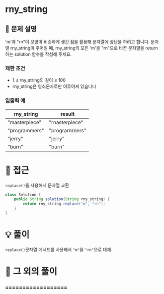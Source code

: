 # rny_string

## 📌 문제 설명

'm'과 "rn"이 모양이 비슷하게 생긴 점을 활용해 문자열에 장난을 하려고 합니다. 문자열 rny_string이 주어질 때, rny_string의 모든 'm'을 "rn"으로 바꾼 문자열을 return 하는 solution 함수를 작성해 주세요.

### 제한 조건

- 1 ≤ rny_string의 길이 ≤ 100
- rny_string은 영소문자로만 이루어져 있습니다

### 입출력 예

| rny_string    | result          |
| ------------- | --------------- |
| "masterpiece" | "rnasterpiece"  |
| "programmers" | "prograrnrners" |
| "jerry"       | "jerry"         |
| "burn"        | "burn"          |

# 🧐 접근

`replace()`를 사용해서 문자열 교환

```java
class Solution {
    public String solution(String rny_string) {
        return rny_string.replace("m", "rn");
    }
}
```

# 💡 풀이

`replace()`문자열 메서드를 사용해서 `"m"`을 `"rn"`으로 대체

# 📘 그 외의 풀이

### ==================